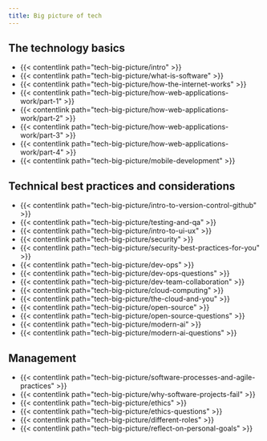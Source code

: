 ```yaml
---
title: Big picture of tech
---
```


## The technology basics 

- {{< contentlink path="tech-big-picture/intro" >}}
- {{< contentlink path="tech-big-picture/what-is-software" >}}
- {{< contentlink path="tech-big-picture/how-the-internet-works" >}}
- {{< contentlink path="tech-big-picture/how-web-applications-work/part-1" >}}
- {{< contentlink path="tech-big-picture/how-web-applications-work/part-2" >}} 
- {{< contentlink path="tech-big-picture/how-web-applications-work/part-3" >}} 
- {{< contentlink path="tech-big-picture/how-web-applications-work/part-4" >}} 
- {{< contentlink path="tech-big-picture/mobile-development" >}} 

## Technical best practices and considerations

- {{< contentlink path="tech-big-picture/intro-to-version-control-github" >}}
- {{< contentlink path="tech-big-picture/testing-and-qa" >}}
- {{< contentlink path="tech-big-picture/intro-to-ui-ux" >}}   
- {{< contentlink path="tech-big-picture/security" >}}
- {{< contentlink path="tech-big-picture/security-best-practices-for-you" >}}
- {{< contentlink path="tech-big-picture/dev-ops" >}}
- {{< contentlink path="tech-big-picture/dev-ops-questions" >}}
- {{< contentlink path="tech-big-picture/dev-team-collaboration" >}}
- {{< contentlink path="tech-big-picture/cloud-computing" >}} 
- {{< contentlink path="tech-big-picture/the-cloud-and-you" >}} 
- {{< contentlink path="tech-big-picture/open-source" >}}  
- {{< contentlink path="tech-big-picture/open-source-questions" >}}
- {{< contentlink path="tech-big-picture/modern-ai" >}}
- {{< contentlink path="tech-big-picture/modern-ai-questions" >}}

## Management 

- {{< contentlink path="tech-big-picture/software-processes-and-agile-practices" >}}
- {{< contentlink path="tech-big-picture/why-software-projects-fail" >}} 
- {{< contentlink path="tech-big-picture/ethics" >}} 
- {{< contentlink path="tech-big-picture/ethics-questions" >}} 
- {{< contentlink path="tech-big-picture/different-roles" >}} 
- {{< contentlink path="tech-big-picture/reflect-on-personal-goals" >}}
